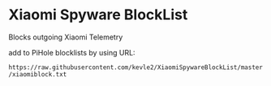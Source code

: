 # Xiaomi Spyware BlockList
Blocks outgoing Xiaomi Telemetry 

add to PiHole blocklists by using URL: 

`https://raw.githubusercontent.com/kevle2/XiaomiSpywareBlockList/master/xiaomiblock.txt`

